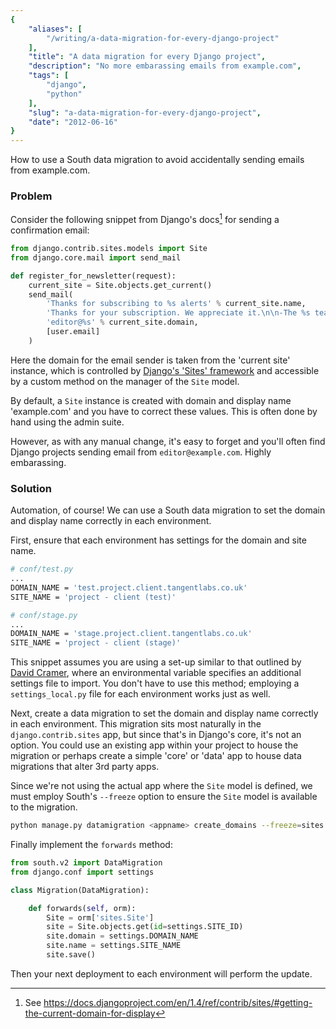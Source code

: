 ```yaml
---
{
    "aliases": [
        "/writing/a-data-migration-for-every-django-project"
    ],
    "title": "A data migration for every Django project",
    "description": "No more embarassing emails from example.com",
    "tags": [
        "django",
        "python"
    ],
    "slug": "a-data-migration-for-every-django-project",
    "date": "2012-06-16"
}
---
```



How to use a South data migration to avoid accidentally sending emails
from example.com.

### Problem

Consider the following snippet from Django's docs[^1] for sending a
confirmation email:

``` python
from django.contrib.sites.models import Site
from django.core.mail import send_mail

def register_for_newsletter(request):
    current_site = Site.objects.get_current()
    send_mail(
        'Thanks for subscribing to %s alerts' % current_site.name,
        'Thanks for your subscription. We appreciate it.\n\n-The %s team.' % current_site.name,
        'editor@%s' % current_site.domain,
        [user.email]
    )
```

Here the domain for the email sender is taken from the 'current site'
instance, which is controlled by [Django's 'Sites'
framework](https://docs.djangoproject.com/en/dev/ref/contrib/sites/?from=olddocs)
and accessible by a custom method on the manager of the `Site` model.

By default, a `Site` instance is created with domain and display name
'example.com' and you have to correct these values. This is often done
by hand using the admin suite.

However, as with any manual change, it's easy to forget and you'll often
find Django projects sending email from `editor@example.com`. Highly
embarassing.

### Solution

Automation, of course! We can use a South data migration to set the
domain and display name correctly in each environment.

First, ensure that each environment has settings for the domain and site
name.

``` bash
# conf/test.py
...
DOMAIN_NAME = 'test.project.client.tangentlabs.co.uk'
SITE_NAME = 'project - client (test)'

# conf/stage.py
...
DOMAIN_NAME = 'stage.project.client.tangentlabs.co.uk'
SITE_NAME = 'project - client (stage)'
```

This snippet assumes you are using a set-up similar to that outlined by
[David Cramer](http://justcramer.com/2011/01/13/settings-in-django/),
where an environmental variable specifies an additional settings file to
import. You don't have to use this method; employing a
`settings_local.py` file for each environment works just as well.

Next, create a data migration to set the domain and display name
correctly in each environment. This migration sits most naturally in the
`django.contrib.sites` app, but since that's in Django's core, it's not
an option. You could use an existing app within your project to house
the migration or perhaps create a simple 'core' or 'data' app to house
data migrations that alter 3rd party apps.

Since we're not using the actual app where the `Site` model is defined,
we must employ South's `--freeze` option to ensure the `Site` model is
available to the migration.

``` bash
python manage.py datamigration <appname> create_domains --freeze=sites
```

Finally implement the `forwards` method:

``` python
from south.v2 import DataMigration
from django.conf import settings

class Migration(DataMigration):

    def forwards(self, orm):
        Site = orm['sites.Site']
        site = Site.objects.get(id=settings.SITE_ID)
        site.domain = settings.DOMAIN_NAME
        site.name = settings.SITE_NAME
        site.save()
```

Then your next deployment to each environment will perform the update.

[^1]: See <https://docs.djangoproject.com/en/1.4/ref/contrib/sites/#getting-the-current-domain-for-display>
